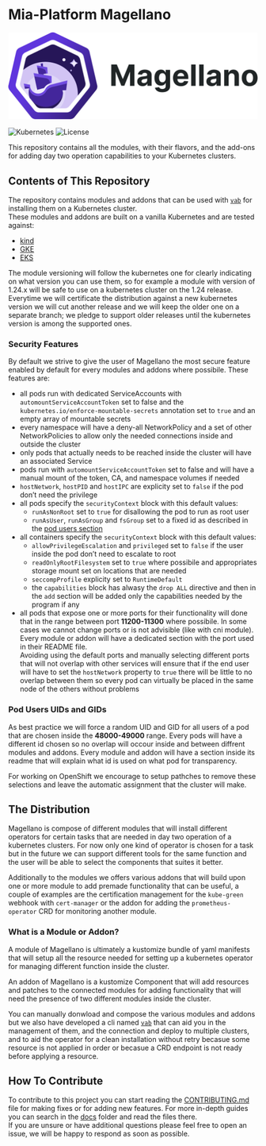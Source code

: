 # Mia-Platform Magellano

<picture>
  <source media="(prefers-color-scheme: dark)" srcset="./artworks/horizontal/white/magellano-horizontal-white.svg">
  <img alt="Shows an illustrated sun in light mode and a moon with stars in dark mode." src="./artworks/horizontal/color/magellano-horizontal-color.svg">
</picture>

![Kubernetes]
![License]

This repository contains all the modules, with their flavors, and the add-ons for adding day two operation
capabilities to your Kubernetes clusters.

## Contents of This Repository

The repository contains modules and addons that can be used with [`vab`] for installing them on a Kubernetes cluster.  
These modules and addons are built on a vanilla Kubernetes and are tested against:

- [kind]
- [GKE]
- [EKS]

The module versioning will follow the kubernetes one for clearly indicating on what version you can use them,
so for example a module with version of 1.24.x will be safe to use on a kubernetes cluster on the 1.24 release.  
Everytime we will certificate the distribution against a new kubernetes version we will cut another release and we will
keep the older one on a separate branch; we pledge to support older releases until the kubernetes version is among the
supported ones.

### Security Features

By default we strive to give the user of Magellano the most secure feature enabled by default for every modules
and addons where possibile. These features are:

- all pods run with dedicated ServiceAccounts with `automountServiceAccountToken` set to false and the
	`kubernetes.io/enforce-mountable-secrets` annotation set to `true` and an empty array of mountable secrets
- every namespace will have a deny-all NetworkPolicy and a set of other NetworkPolicies to allow only the needed
	connections inside and outside the cluster
- only pods that actually needs to be reached inside the cluster will have an associated Service
- pods run with `automountServiceAccountToken` set to false and will have a manual mount of the token,
	CA, and namespace volumes if needed
- `hostNetwork`, `hostPID` and `hostIPC` are explicity set to `false` if the pod don’t need the privilege
- all pods specify the `securityContext` block with this default values:
  - `runAsNonRoot` set to `true` for disallowing the pod to run as root user
  - `runAsUser`, `runAsGroup` and `fsGroup` set to a fixed id as described in the [pod users section](#pod-users-uids-and-gids)
- all containers specify the `securityContext` block with this default values:
  - `allowPrivilegeEscalation` and `privileged` set to `false` if the user inside the pod don’t need to escalate to root
  - `readOnlyRootFilesystem` set to `true` where possibile and appropriates storage mount set on locations that are
		needed
  - `seccompProfile` explicity set to `RuntimeDefault`
  - the `capabilities` block has alwasy the `drop ALL` directive and then in the `add` section will be added only the
		capabilities needed by the program if any
- all pods that expose one or more ports for their functionality will done that in the range between port **11200-11300**
	where possibile. In some cases we cannot change ports or is not advisible (like with cni module). Every module or
	addon will have a dedicated section with the port used in their README file.  
	Avoiding using the default ports and manually selecting different ports that will not overlap with other services will
	ensure that if the end user will have to set the `hostNetwork` property to `true` there will be little to no overlap
	between them so every pod can virtually be placed in the same node of the others without problems

### Pod Users UIDs and GIDs

As best practice we will force a random UID and GID for all users of a pod that are chosen inside the **48000-49000**
range. Every pods will have a different id chosen so no overlap will occour inside and between diffrent modules and
addons. Every module and addon will have a section inside its readme that will explain what id is used on what pod for
transparency.

For working on OpenShift we encourage to setup pathches to remove these selections and leave the automatic assignment
that the cluster will make.

## The Distribution

Magellano is compose of different modules that will install different operators for certain
tasks that are needed in day two operation of a kubernetes clusters. For now only one kind of operator is chosen for
a task but in the future we can support different tools for the same function and the user will be able to select the
components that suites it better.

Additionally to the modules we offers various addons that will build upon one or more module to add premade
functionality that can be useful, a couple of examples are the certification management for the `kube-green`
webhook with `cert-manager` or the addon for adding the `prometheus-operator` CRD for monitoring another module.

### What is a Module or Addon?

A module of Magellano is ultimately a kustomize bundle of yaml manifests that will setup all the resource
needed for setting up a kubernetes operator for managing different function inside the cluster.

An addon of Magellano is a kustomize Component that will add resources and patches to the connected modules
for adding functionality that will need the presence of two different modules inside the cluster.

You can manually donwload and compose the various modules and addons but we also have developed a cli named [`vab`]
that can aid you in the management of them, and the connection and deploy to multiple clusters, and to aid the
operator for a clean installation without retry becasue some resource is not applied in order or becasue a CRD endpoint
is not ready before applying a resource.

## How To Contribute

To contribute to this project you can start reading the [CONTRIBUTING.md](./CONTRIBUTING.md) file for making fixes or
for adding new features. For more in-depth guides you can search in the [docs](./docs) folder and
read the files there.  
If you are unsure or have additional questions please feel free to open an issue, we will be happy to respond as soon
as possible.

[License]: https://img.shields.io/github/license/mia-platform/distribution?color=informational&style=for-the-badge
	"Magellano License"
[Kubernetes]: https://img.shields.io/badge/kubernetes-1.28-success?style=for-the-badge&logo=kubernetes "Supported
	Kubernetes version"
[`vab`]: https://github.com/mia-platform/vab "cli for handling installation and upgrade of Mia-Platform
	unofficial distribution"
[kind]: https://kind.sigs.k8s.io "Kubernetes IN Docker site"
[GKE]: https://cloud.google.com/kubernetes-engine/docs/ "Google Kubernetes Engine documentation site"
[EKS]: https://docs.aws.amazon.com/eks/index.html "Amazon Elastic Kubernetes Service documentation site"
